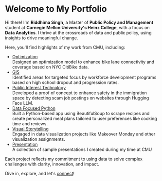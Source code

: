 # Welcome to My Portfolio  
  
Hi there! I'm **Riddhima Singh**, a Master of **Public Policy and Management** student at **Carnegie Mellon University's Heinz College**, with a focus on **Data Analytics**. I thrive at the crossroads of data and public policy, using insights to drive meaningful change.  
  
Here, you'll find highlights of my work from CMU, including:  
  
- [Optimization](/Optimization/README.md)  
  Designed an optimization model to enhance bike lane connectivity and coverage based on NYC CitiBike data.  
- [GIS](/GIS/README.md)  
  Identified areas for targeted focus by workforce development programs based on high school dropout and progression rates.  
- [Public Interest Technology](/PublicInterestTechnology/README.md)  
  Developed a proof of concept to enhance safety in the immigration space by detecting scam job postings on websites through Hugging Face LLM.  
- [Data Focused Python](/DataFocusedPython/README.md)  
  Built a Python-based app using BeautifulSoup to scrape recipes and create personalized meal plans tailored to user preferences like cooking time and reviews.  
- [Visual Storytelling](/DataVisualization/README.md)  
  Engaged in data visualization projects like Makeover Monday and other visualization assignments.  
- [Presentation](/Presentation/README.md)  
  A collection of sample presentations I created during my time at CMU  
  
Each project reflects my commitment to using data to solve complex challenges with clarity, innovation, and impact.  
  
Dive in, explore, and let's [connect](mailto:riddhims@andrew.cmu.edu)!
